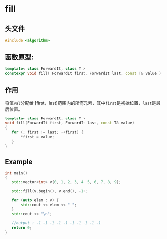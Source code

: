 # fill

## 头文件
```cpp
#include <algorithm>  
```

## 函数原型:

```cpp
template< class ForwardIt, class T >
constexpr void fill( ForwardIt first, ForwardIt last, const T& value );
```

## 作用
 将值`val`分配给 [first，last)范围内的所有元素，其中`first`是初始位置，`last`是最后位置。  
 
 ```cpp
template< class ForwardIt, class T >
void fill(ForwardIt first, ForwardIt last, const T& value)
{
    for (; first != last; ++first) {
        *first = value;
    }
}
 ```


  ## Example
  
 ```cpp
int main()
{
    std::vector<int> v{0, 1, 2, 3, 4, 5, 6, 7, 8, 9};
 
    std::fill(v.begin(), v.end(), -1);
 
    for (auto elem : v) {
        std::cout << elem << " ";
    }
    std::cout << "\n";

    //output : -1 -1 -1 -1 -1 -1 -1 -1 -1 -1
    return 0;
}
 ```
